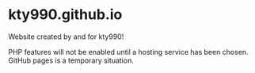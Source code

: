 # kty990.github.io

Website created by and for kty990!

PHP features will not be enabled until a hosting service has been chosen. GitHub pages is a temporary situation.
